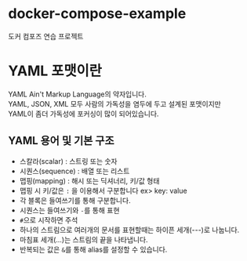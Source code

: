 # docker-compose-example
도커 컴포즈 연습 프로젝트


# YAML 포맷이란
YAML Ain't Markup Language의 약자입니다.  
YAML, JSON, XML 모두 사람의 가독성을 염두에 두고 설계된 포맷이지만   
YAML이 좀더 가독성에 포커싱이 많이 되어있습니다.  

## YAML 용어 및 기본 구조
- 스칼라(scalar) : 스트링 또는 숫자
- 시퀀스(sequence) : 배열 또는 리스트
- 맵핑(mapping) : 해시 또는 딕셔너리, 키/값 형태
- 맵핑 시 키/값은 `:` 을 이용해서 구분합니다 ex> key: value  
- 각 블록은 들여쓰기를 통해 구분합니다.
- 시퀀스는 들여쓰기와 `-`를 통해 표현
- `#`으로 시작하면 주석
- 하나의 스트림으로 여러개의 문서를 표현할때는 하이픈 세개(---)로 나눕니다.
- 마침표 세개(...)는 스트림의 끝을 나타냅니다.  
- 반복되는 값은 `&`를 통해 alias를 설정할 수 있습니다.
